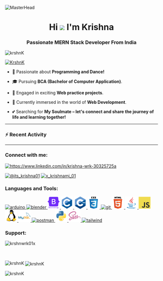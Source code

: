 ![MasterHead](https://www.digitaladlectio.com/wp-content/uploads/2020/04/New-PNC-Animated-Banners.gif)
<h1 align="center">Hi <img src="https://raw.githubusercontent.com/MartinHeinz/MartinHeinz/master/wave.gif" width="30px"> I'm Krishna</h1>

<h3 align="center">Passionate MERN Stack Developer From India</h3>
<p align="left"> <img src="https://komarev.com/ghpvc/?username=krishna01work&label=Profile%20views&color=0e75b6&style=flat" alt="krshnK" /> </p>
<p align="left"> <a href="https://github.com/ryo-ma/github-profile-trophy"><img src="https://github-profile-trophy.vercel.app/?username=KrshnK" alt="KrshnK" /></a> </p>

- 👀 Passionate about **Programming and Dance!**

- 🎓 Pursuing **BCA (Bachelor of Computer Application)**.

- 🔭 Engaged in exciting **Web practice projects**.

- 🌱 Currently immersed in the world of **Web Development**.

- 💕 Searching for **My Soulmate – let's connect and share the journey of life and learning together!**

---

### :zap: Recent Activity

<!--START_SECTION:waka-->
<!--END_SECTION:waka-->

---
<h3 align="left">Connect with me:</h3>
<p align="left">
<a href="https://www.linkedin.com/in/krishna-k-30325725a/" target="blank"><img align="center" src="https://raw.githubusercontent.com/rahuldkjain/github-profile-readme-generator/master/src/images/icons/Social/linked-in-alt.svg" alt="https://www.linkedin.com/in/krishna-wrk-30325725a" height="30" width="40" /></a>
</p>
<a href="https://twitter.com/krishnawrk" target="blank"><img align="center" src="https://raw.githubusercontent.com/rahuldkjain/github-profile-readme-generator/master/src/images/icons/Social/twitter.svg" alt="@its_krishna01" height="30" width="40" /></a>
<a href="https://instagram.com/krshnwrk01?utm_source=qr&igshid=MzNlNGNkZWQ4Mg%3D%3D" target="blank"><img align="center" src="https://raw.githubusercontent.com/rahuldkjain/github-profile-readme-generator/master/src/images/icons/Social/instagram.svg" alt="x_krishnamj_01" height="30" width="40" /></a>
</p>

<h3 align="left">Languages and Tools:</h3>
<p align="left"> <a href="https://www.arduino.cc/" target="_blank" rel="noreferrer"> <img src="https://cdn.worldvectorlogo.com/logos/arduino-1.svg" alt="arduino" width="40" height="40"/> </a> <a href="https://www.blender.org/" target="_blank" rel="noreferrer"> <img src="https://download.blender.org/branding/community/blender_community_badge_white.svg" alt="blender" width="40" height="40"/> </a> <a href="https://getbootstrap.com" target="_blank" rel="noreferrer"> <img src="https://raw.githubusercontent.com/devicons/devicon/master/icons/bootstrap/bootstrap-plain-wordmark.svg" alt="bootstrap" width="40" height="40"/> </a> <a href="https://www.cprogramming.com/" target="_blank" rel="noreferrer"> <img src="https://raw.githubusercontent.com/devicons/devicon/master/icons/c/c-original.svg" alt="c" width="40" height="40"/> </a> <a href="https://www.w3schools.com/cpp/" target="_blank" rel="noreferrer"> <img src="https://raw.githubusercontent.com/devicons/devicon/master/icons/cplusplus/cplusplus-original.svg" alt="cplusplus" width="40" height="40"/> </a> <a href="https://www.w3schools.com/css/" target="_blank" rel="noreferrer"> <img src="https://raw.githubusercontent.com/devicons/devicon/master/icons/css3/css3-original-wordmark.svg" alt="css3" width="40" height="40"/> </a> <a href="https://git-scm.com/" target="_blank" rel="noreferrer"> <img src="https://www.vectorlogo.zone/logos/git-scm/git-scm-icon.svg" alt="git" width="40" height="40"/> </a> <a href="https://www.w3.org/html/" target="_blank" rel="noreferrer"> <img src="https://raw.githubusercontent.com/devicons/devicon/master/icons/html5/html5-original-wordmark.svg" alt="html5" width="40" height="40"/> </a> <a href="https://www.java.com" target="_blank" rel="noreferrer"> <img src="https://raw.githubusercontent.com/devicons/devicon/master/icons/java/java-original.svg" alt="java" width="40" height="40"/> </a> <a href="https://developer.mozilla.org/en-US/docs/Web/JavaScript" target="_blank" rel="noreferrer"> <img src="https://raw.githubusercontent.com/devicons/devicon/master/icons/javascript/javascript-original.svg" alt="javascript" width="40" height="40"/> </a> <a href="https://www.linux.org/" target="_blank" rel="noreferrer"> <img src="https://raw.githubusercontent.com/devicons/devicon/master/icons/linux/linux-original.svg" alt="linux" width="40" height="40"/> </a> <a href="https://www.mysql.com/" target="_blank" rel="noreferrer"> <img src="https://raw.githubusercontent.com/devicons/devicon/master/icons/mysql/mysql-original-wordmark.svg" alt="mysql" width="40" height="40"/> </a> <a href="https://postman.com" target="_blank" rel="noreferrer"> <img src="https://www.vectorlogo.zone/logos/getpostman/getpostman-icon.svg" alt="postman" width="40" height="40"/> </a> <a href="https://www.python.org" target="_blank" rel="noreferrer"> <img src="https://raw.githubusercontent.com/devicons/devicon/master/icons/python/python-original.svg" alt="python" width="40" height="40"/> </a> <a href="https://sass-lang.com" target="_blank" rel="noreferrer"> <img src="https://raw.githubusercontent.com/devicons/devicon/master/icons/sass/sass-original.svg" alt="sass" width="40" height="40"/> </a> <a href="https://tailwindcss.com/" target="_blank" rel="noreferrer"> <img src="https://www.vectorlogo.zone/logos/tailwindcss/tailwindcss-icon.svg" alt="tailwind" width="40" height="40"/> </a> </p>

<h3 align="left">Support:</h3>
<p><a href="https://www.buymeacoffee.com/krshnwrk01x"> <img align="left" src="https://cdn.buymeacoffee.com/buttons/v2/default-yellow.png" height="50" width="210" alt="krshnwrk01x" /></a></p><br><br><br>
<p><img align="left" src="https://github-readme-stats.vercel.app/api/top-langs?username=KrshnK&show_icons=true&locale=en&layout=compact" alt="krshnK" /></p>
<!-- <img src="https://github-readme-stats.vercel.app/api/wakatime?username=krishna01work&locale=en" /> -->
<p>&nbsp;<img align="center" src="https://github-readme-stats.vercel.app/api?username=KrshnK&show_icons=true" alt="krshnK" /></p>

<p><img align="center" src="https://github-readme-streak-stats.herokuapp.com/?user=KrshnK&" alt="krshnK" /></p>
